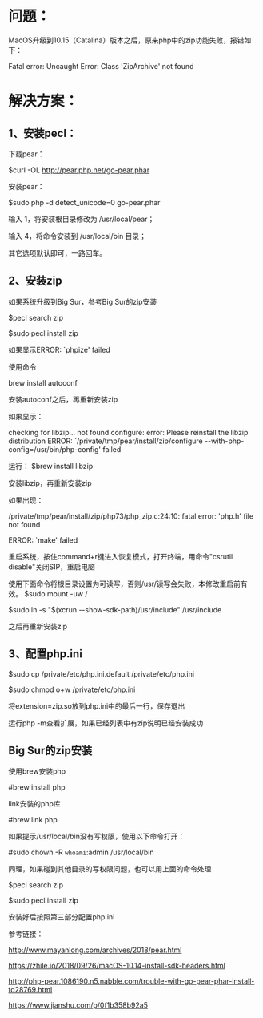 # 问题：

MacOS升级到10.15（Catalina）版本之后，原来php中的zip功能失败，报错如下：

Fatal error: Uncaught Error: Class 'ZipArchive' not found

# 解决方案：

## 1、安装pecl：

下载pear：

$curl -OL http://pear.php.net/go-pear.phar

安装pear：

$sudo php -d detect_unicode=0 go-pear.phar

输入 1，将安装根目录修改为 /usr/local/pear；

输入 4，将命令安装到 /usr/local/bin 目录；

其它选项默认即可，一路回车。

## 2、安装zip

如果系统升级到Big Sur，参考Big Sur的zip安装

$pecl search zip

$sudo pecl install zip

如果显示ERROR: `phpize' failed

使用命令

brew install autoconf

安装autoconf之后，再重新安装zip

如果显示：

checking for libzip... not found
configure: error: Please reinstall the libzip distribution
ERROR: `/private/tmp/pear/install/zip/configure --with-php-config=/usr/bin/php-config' failed

运行：
$brew install libzip

安装libzip，再重新安装zip

如果出现：

/private/tmp/pear/install/zip/php73/php_zip.c:24:10: fatal error: 'php.h' file not found

ERROR: `make' failed

重启系统，按住command+r键进入恢复模式，打开终端，用命令"csrutil disable"关闭SIP，重启电脑

使用下面命令将根目录设置为可读写，否则/usr/读写会失败，本修改重启前有效。
$sudo mount -uw / 

$sudo ln -s "$(xcrun --show-sdk-path)/usr/include" /usr/include

之后再重新安装zip

## 3、配置php.ini

$sudo cp /private/etc/php.ini.default /private/etc/php.ini

$sudo chmod o+w /private/etc/php.ini

将extension=zip.so放到php.ini中的最后一行，保存退出

运行php -m查看扩展，如果已经列表中有zip说明已经安装成功

## Big Sur的zip安装

使用brew安装php

#brew install php

link安装的php库

#brew link php

如果提示/usr/local/bin没有写权限，使用以下命令打开：

#sudo chown -R `whoami`:admin /usr/local/bin

同理，如果碰到其他目录的写权限问题，也可以用上面的命令处理

$pecl search zip

$sudo pecl install zip

安装好后按照第三部分配置php.ini

参考链接：

http://www.mayanlong.com/archives/2018/pear.html

https://zhile.io/2018/09/26/macOS-10.14-install-sdk-headers.html

http://php-pear.1086190.n5.nabble.com/trouble-with-go-pear-phar-install-td28769.html

https://www.jianshu.com/p/0f1b358b92a5
